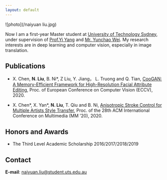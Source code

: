 ```yaml
---
layout: default
---
```


![photo](/naiyuan liu.jpg)

Now I am a first-year Master student at [University of Technology Sydney](http://www.uts.edu.au/), under supervision of [Prof.Yi Yang](https://sites.google.com/site/ianyyang2016/) and [Mr. Yunchao Wei](https://weiyc.github.io/). My research interests are in deep learning and computer vision, especially in image translation.

## Publications
- X. Chen, **N. Liu**, B. Ni*, Z Liu, Y. Jiang， L. Truong and Q. Tian, [CooGAN: A Memory-Efficient Framework for High-Resolution Facial Attribute Editing](https://arxiv.org/abs/2011.01563), Proc. of European Conference on Computer Vision (ECCV), 2020.

- X. Chen*, X. Yan*, **N. Liu**, T. Qiu and B. Ni, [Anisotropic Stroke Control for Multiple Artists Style Transfer](https://arxiv.org/abs/2010.08175), Proc. of the 28th ACM International Conference on Multimedia (MM ’20), 2020.

## Honors and Awards
- The Third Level Academic Scholarship 2016/2017/2018/2019

## Contact 

**E-mail**:  naiyuan.liu@student.uts.edu.au


